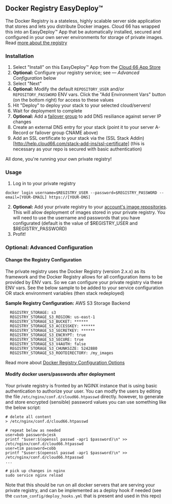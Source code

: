 ## Docker Registry EasyDeploy&trade;

The Docker Registry is a stateless, highly scalable server side application that stores and lets you distribute Docker images. Cloud 66 has wrapped this into an EasyDeploy&trade; App that be automatically installed, secured and configured in your own server environments for storage of private images. Read [more about the registry](https://docs.docker.com/registry/)

### Installation 
1. Select "Install" on this EasyDeploy&trade; App from the [Cloud 66 App Store](https://app.cloud66.com/easydeploys)
2. **Optional:** Configure your registry service; see — *Advanced Configuration* below
3. Select "Next"
4. **Optional:** Modify the default `REPOSITORY_USER` and/or `REPOSITORY_PASSWORD` ENV vars. Click the "Add Environment Vars" button (on the bottom right) for access to these values
5. Hit "Deploy" to deploy your stack to your selected cloud/servers!
6. Wait for deployment to complete
7. **Optional:** Add a [failover group](http://help.cloud66.com/network/failover-groups) to add DNS resiliance against server IP changes
8. Create an external DNS entry for your stack (point it to your server A-Record or failover group CNAME above)
9. Add an SSL certificate to your stack via the (SSL Stack Addin)[http://help.cloud66.com/stack-add-ins/ssl-certificate] (this is necessary as your repo is secured with basic authentication)

All done, you're running your own private registry!

### Usage
1. Log in to your private registry
```
docker login username=$REGISTRY_USER --password=$REGISTRY_PASSWORD --email=[YOUR-EMAIL] https://[YOUR-DNS] 
```
2. **Optional:** Add your private registry to your [account's image repositories](https://app.cloud66.com/image_repositories). This will allow deployment of images stored in your private registry. You will need to use the username and passwords that you have configurated (default is the value of $REGISTRY_USER and $REGISTRY_PASSWORD)
3. Profit! 

### Optional: Advanced Configuration 

#### Change the Registry Configuration

The private registry uses the Docker Registry (version 2.x.x) as its framework and the Docker Registry allows for all configuration items to be provided by ENV vars. So we can configure your private registry via these ENV vars. See the below sample to be added to your service configuration OR stack environment variables (then stack redeployed)

__Sample Registry Configuration:__ AWS S3 Storage Backend
```
  REGISTRY_STORAGE: s3
  REGISTRY_STORAGE_S3_REGION: us-east-1
  REGISTRY_STORAGE_S3_BUCKET: ****** 
  REGISTRY_STORAGE_S3_ACCESSKEY: ****** 
  REGISTRY_STORAGE_S3_SECRETKEY: ******
  REGISTRY_STORAGE_S3_ENCRYPT: true
  REGISTRY_STORAGE_S3_SECURE: true
  REGISTRY_STORAGE_S3_V4AUTH: false
  REGISTRY_STORAGE_S3_CHUNKSIZE: 5242880
  REGISTRY_STORAGE_S3_ROOTDIRECTORY: /my_images
```
Read more about [Docker Registry Configuration Options](https://docs.docker.com/registry/configuration/)

#### Modify docker users/passwords after deployment

Your private registry is fronted by an NGINX instance that is using basic authentication to authorize your user.
You can modfy the users by editing the file `/etc/nginx/conf.d/cloud66.htpasswd` directly. 
however, to generate and store encrypted (sensible) password values you can use something like the below script:
```
# delete all content
> /etc/nginx/conf.d/cloud66.htpasswd

# repeat below as needed
user=bob password=jesk
printf "$user:$(openssl passwd -apr1 $password)\n" >> /etc/nginx/conf.d/cloud66.htpasswd
user=tim password=cobb 
printf "$user:$(openssl passwd -apr1 $password)\n" >> /etc/nginx/conf.d/cloud66.htpasswd
...

# pick up changes in nginx
sudo service nginx reload
```
Note that this should be run on all docker servers that are serving your private registry, and can be implemented as a deploy hook if needed (see the `custom_config/deploy_hooks.yml` that is present and used in this repo)
